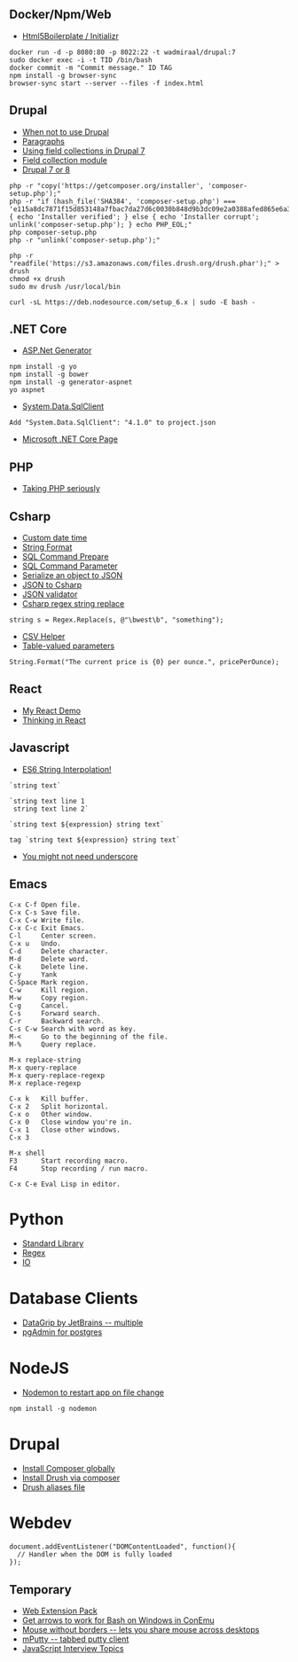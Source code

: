 ## Docker/Npm/Web
* [Html5Boilerplate / Initializr](http://www.initializr.com/)
```
docker run -d -p 8080:80 -p 8022:22 -t wadmiraal/drupal:7
sudo docker exec -i -t TID /bin/bash
docker commit -m "Commit message." ID TAG
npm install -g browser-sync
browser-sync start --server --files -f index.html
```

## Drupal
* [When not to use Drupal](https://www.youtube.com/watch?v=Ya4NotZNc4Y)
* [Paragraphs](http://www.paulrowell.com/my-thoughts/repeatable-fieldsets-drupal-paragraphs)
* [Using field collections in Drupal 7](https://www.youtube.com/watch?v=1V1ofpgUw-Y)
* [Field collection module](https://www.drupal.org/project/field_collection)
* [Drupal 7 or 8](https://www.youtube.com/watch?v=vfnQnwOne3c)
```
php -r "copy('https://getcomposer.org/installer', 'composer-setup.php');"
php -r "if (hash_file('SHA384', 'composer-setup.php') === 'e115a8dc7871f15d853148a7fbac7da27d6c0030b848d9b3dc09e2a0388afed865e6a3d6b3c0fad45c48e2b5fc1196ae') { echo 'Installer verified'; } else { echo 'Installer corrupt'; unlink('composer-setup.php'); } echo PHP_EOL;"
php composer-setup.php
php -r "unlink('composer-setup.php');"

php -r "readfile('https://s3.amazonaws.com/files.drush.org/drush.phar');" > drush
chmod +x drush
sudo mv drush /usr/local/bin

curl -sL https://deb.nodesource.com/setup_6.x | sudo -E bash -
```

## .NET Core
* [ASP.Net Generator](https://github.com/OmniSharp/generator-aspnet)
```
npm install -g yo
npm install -g bower
npm install -g generator-aspnet
yo aspnet
```
* [System.Data.SqlClient](https://www.nuget.org/packages/System.Data.SqlClient/)
```
Add "System.Data.SqlClient": "4.1.0" to project.json
```
* [Microsoft .NET Core Page](https://www.microsoft.com/net/core)

## PHP
* [Taking PHP seriously](https://news.ycombinator.com/item?id=12703751)

## Csharp
* [Custom date time](https://msdn.microsoft.com/en-us/library/8kb3ddd4(v=vs.110).aspx)
* [String Format](https://msdn.microsoft.com/en-us/library/system.string.format(v=vs.110).aspx)
* [SQL Command Prepare](https://msdn.microsoft.com/en-us/library/system.data.sqlclient.sqlcommand.prepare(v=vs.110).aspx)
* [SQL Command Parameter](https://msdn.microsoft.com/en-us/library/system.data.sqlclient.sqlcommand.parameters(v=vs.110).aspx)
* [Serialize an object to JSON](http://www.newtonsoft.com/json/help/html/SerializeObject.htm)
* [JSON to Csharp](http://json2csharp.com/)
* [JSON validator](https://jsonformatter.curiousconcept.com/)
* [Csharp regex string replace](http://stackoverflow.com/a/2771058)
```
string s = Regex.Replace(s, @"\bwest\b", "something");
```
* [CSV Helper](https://joshclose.github.io/CsvHelper/)
* [Table-valued parameters](https://msdn.microsoft.com/en-us/library/bb675163(v=vs.110).aspx)
```
String.Format("The current price is {0} per ounce.", pricePerOunce);
```

## React

* [My React Demo](https://jsfiddle.net/jasoncromero/m8vbtub1/)
* [Thinking in React](https://facebook.github.io/react/docs/thinking-in-react.html)

## Javascript

* [ES6 String Interpolation!](https://developer.mozilla.org/en-US/docs/Web/JavaScript/Reference/Template_literals)
```
`string text`

`string text line 1
 string text line 2`

`string text ${expression} string text`

tag `string text ${expression} string text`
```
* [You might not need underscore](https://www.reindex.io/blog/you-might-not-need-underscore/)

## Emacs

```
C-x C-f Open file.
C-x C-s Save file.
C-x C-w Write file.
C-x C-c Exit Emacs.
C-l     Center screen.
C-x u   Undo.
C-d     Delete character.
M-d     Delete word.
C-k     Delete line.
C-y     Yank
C-Space Mark region.
C-w     Kill region.
M-w     Copy region.
C-g     Cancel.
C-s     Forward search.
C-r     Backward search.
C-s C-w Search with word as key.
M-<     Go to the beginning of the file.
M-%     Query replace.

M-x replace-string
M-x query-replace
M-x query-replace-regexp
M-x replace-regexp

C-x k   Kill buffer.
C-x 2   Split horizontal.
C-x o   Other window.
C-x 0   Close window you're in.
C-x 1   Close other windows.
C-x 3   

M-x shell
F3      Start recording macro.
F4      Stop recording / run macro.

C-x C-e Eval Lisp in editor.
```

# Python

* [Standard Library](https://docs.python.org/3/library/index.html)
* [Regex](https://docs.python.org/3/library/re.html)
* [IO](https://docs.python.org/3/library/io.html)

# Database Clients

* [DataGrip by JetBrains -- multiple](https://www.jetbrains.com/datagrip/)
* [pgAdmin for postgres](https://www.pgadmin.org/)

# NodeJS

* [Nodemon to restart app on file change](https://github.com/remy/nodemon)
```
npm install -g nodemon
```
# Drupal

* [Install Composer globally](https://getcomposer.org/doc/00-intro.md)
* [Install Drush via composer](http://docs.drush.org/en/master/install-alternative/)
* [Drush aliases file](https://www.mikestiv.com/set-up-drush-alias)

# Webdev

```
document.addEventListener("DOMContentLoaded", function(){
  // Handler when the DOM is fully loaded
});
```

## Temporary

* [Web Extension Pack](https://visualstudiogallery.msdn.microsoft.com/f3b504c6-0095-42f1-a989-51d5fc2a8459)
* [Get arrows to work for Bash on Windows in ConEmu](https://github.com/Maximus5/ConEmu/issues/629#issuecomment-208801745)
* [Mouse without borders -- lets you share mouse across desktops](http://downloads.tomsguide.com/Mouse-without-Borders,0301-43255.html)
* [mPutty -- tabbed putty client](http://ttyplus.com/multi-tabbed-putty/)
* [JavaScript Interview Topics](https://github.com/adam-s/js-interview-review)
